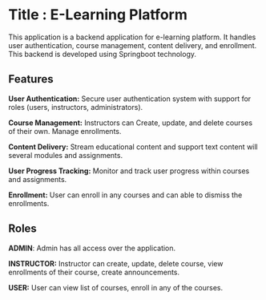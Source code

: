 # Title : E-Learning Platform

This application is a backend application for e-learning platform. It handles user authentication, course management, content delivery, and enrollment. This backend is developed using Springboot technology.

## Features 

**User Authentication:** Secure user authentication system with support for roles (users, instructors, administrators).


**Course Management:** Instructors can Create, update, and delete courses of their own. Manage enrollments.


**Content Delivery:** Stream educational content and support text content will several modules and assignments.


**User Progress Tracking:** Monitor and track user progress within courses and assignments.


**Enrollment:** User can enroll in any courses and can able to dismiss the enrollments.

## Roles

**ADMIN**: Admin has all access over the application.


**INSTRUCTOR:** Instructor can create, update, delete course, view enrollments of their course, create announcements.


**USER:** User can view list of courses, enroll in any of the courses.
